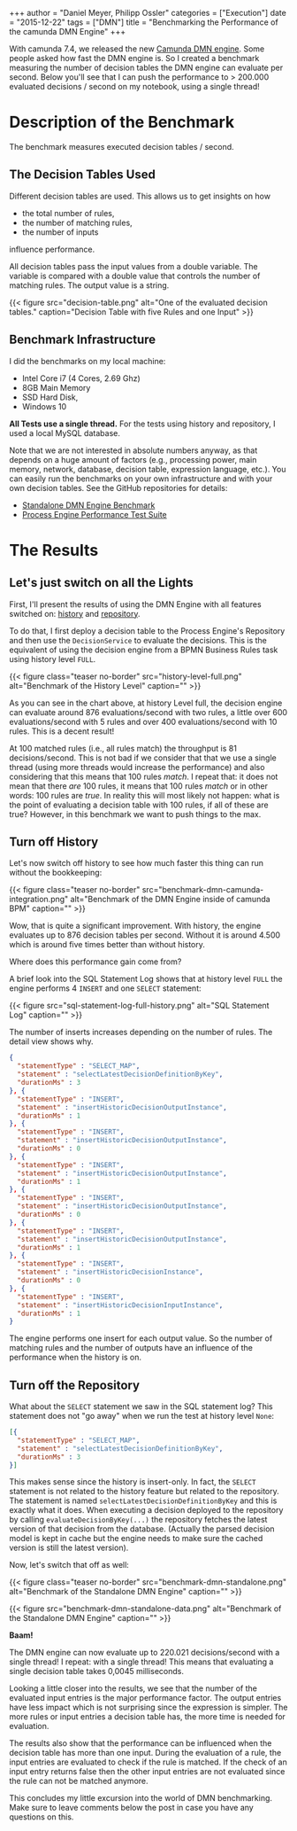 +++
author = "Daniel Meyer, Philipp Ossler"
categories = ["Execution"]
date = "2015-12-22"
tags = ["DMN"]
title = "Benchmarking the Performance of the camunda DMN Engine"
+++

With camunda 7.4, we released the new [Camunda DMN engine](https://docs.camunda.org/manual/7.4/user-guide/dmn-engine/). Some people asked how fast the DMN engine is. So I created a benchmark measuring the number of decision tables the DMN engine can evaluate per second. Below you'll see that I can push the performance to > 200.000 evaluated decisions / second on my notebook, using a single thread!

<!--more-->

# Description of the Benchmark

The benchmark measures executed decision tables / second.

## The Decision Tables Used

Different decision tables are used. This allows us to get insights on how

* the total number of rules,
* the number of matching rules,
* the number of inputs

influence performance.

All decision tables pass the input values from a double variable. The variable is compared with a double value that controls the number of matching rules. The output value is a string.

{{< figure src="decision-table.png" alt="One of the evaluated decision tables." caption="Decision Table with five Rules and one Input" >}}

## Benchmark Infrastructure

I did the benchmarks on my local machine:

* Intel Core i7 (4 Cores, 2.69 Ghz)
* 8GB Main Memory
* SSD Hard Disk,
* Windows 10

**All Tests use a single thread.**
For the tests using history and repository, I used a local MySQL database.

Note that we are not interested in absolute numbers anyway, as that depends on a huge amount of factors (e.g., processing power, main memory, network, database, decision table, expression language, etc.). You can easily run the benchmarks on your own infrastructure and with your own decision tables. See the GitHub repositories for details:

* [Standalone DMN Engine Benchmark](https://github.com/camunda/camunda-engine-dmn-benchmark)
* [Process Engine Performance Test Suite](https://github.com/camunda/camunda-bpm-platform/tree/master/qa/performance-tests-engine)

# The Results

## Let's just switch on all the Lights

First, I'll present the results of using the DMN Engine with all features switched on: [history](https://docs.camunda.org/manual/7.4/user-guide/process-engine/decisions/history/) and [repository](https://docs.camunda.org/manual/7.4/user-guide/process-engine/decisions/repository/).

To do that, I first deploy a decision table to the Process Engine's Repository and then use the `DecisionService` to evaluate the decisions.
This is the equivalent of using the decision engine from a BPMN Business Rules task using history level `FULL`.

{{< figure class="teaser no-border" src="history-level-full.png" alt="Benchmark of the History Level" caption="" >}}

As you can see in the chart above, at history Level full, the decision engine can evaluate around 876 evaluations/second with two rules, a little over 600 evaluations/second with 5 rules and over 400 evaluations/second with 10 rules. This is a decent result!

At 100 matched rules (i.e., all rules match) the throughput is 81 decisions/second. This is not bad if we consider that that we use a single thread (using more threads would increase the performance) and also considering that this means that 100 rules _match_. I repeat that: it does not mean that there _are_ 100 rules, it means that 100 rules _match_ or in other words: 100 rules are _true_. In reality this will most likely not happen: what is the point of evaluating a decision table with 100 rules, if all of these are true? However, in this benchmark we want to push things to the max.

## Turn off History

Let's now switch off history to see how much faster this thing can run without the bookkeeping:

{{< figure class="teaser no-border" src="benchmark-dmn-camunda-integration.png" alt="Benchmark of the DMN Engine inside of camunda BPM" caption="" >}}

Wow, that is quite a significant improvement. With history, the engine evaluates up to 876 decision tables per second. Without it is around 4.500 which is around five times better than without history.

Where does this performance gain come from?

A brief look into the SQL Statement Log shows that at history level `FULL` the engine performs 4 `INSERT` and one `SELECT` statement:

{{< figure src="sql-statement-log-full-history.png" alt="SQL Statement Log" caption="" >}}

The number of inserts increases depending on the number of rules. The detail view shows why. 

```json
{
  "statementType" : "SELECT_MAP",
  "statement" : "selectLatestDecisionDefinitionByKey",
  "durationMs" : 3
}, {
  "statementType" : "INSERT",
  "statement" : "insertHistoricDecisionOutputInstance",
  "durationMs" : 1
}, {
  "statementType" : "INSERT",
  "statement" : "insertHistoricDecisionOutputInstance",
  "durationMs" : 0
}, {
  "statementType" : "INSERT",
  "statement" : "insertHistoricDecisionOutputInstance",
  "durationMs" : 1
}, {
  "statementType" : "INSERT",
  "statement" : "insertHistoricDecisionOutputInstance",
  "durationMs" : 0
}, {
  "statementType" : "INSERT",
  "statement" : "insertHistoricDecisionOutputInstance",
  "durationMs" : 1
}, {
  "statementType" : "INSERT",
  "statement" : "insertHistoricDecisionInstance",
  "durationMs" : 0
}, {
  "statementType" : "INSERT",
  "statement" : "insertHistoricDecisionInputInstance",
  "durationMs" : 1
}
```
The engine performs one insert for each output value. So the number of matching rules and the number of outputs have an influence of the performance when the history is on.

## Turn off the Repository

What about the `SELECT` statement we saw in the SQL statement log? This statement does not "go away" when we run the test at history level `None`:

```json
[{
  "statementType" : "SELECT_MAP",
  "statement" : "selectLatestDecisionDefinitionByKey",
  "durationMs" : 3
}]
```

This makes sense since the history is insert-only. In fact, the `SELECT` statement is not related to the history feature but related to the repository. The statement is named `selectLatestDecisionDefinitionByKey` and this is exactly what it does. When executing a decision deployed to the repository by calling `evaluateDecisionByKey(...)` the repository fetches the latest version of that decision from the database. (Actually the parsed decision model is kept in cache but the engine needs to make sure the cached version is still the latest version).

Now, let's switch that off as well:

{{< figure class="teaser no-border" src="benchmark-dmn-standalone.png" alt="Benchmark of the Standalone DMN Engine" caption="" >}}

{{< figure src="benchmark-dmn-standalone-data.png" alt="Benchmark of the Standalone DMN Engine" caption="" >}}

**Baam!**

The DMN engine can now evaluate up to 220.021 decisions/second with a single thread! I repeat: with a single thread! This means that evaluating a single decision table takes 0,0045 milliseconds.

Looking a little closer into the results, we see that the number of the evaluated input entries is the major performance factor. The output entries have less impact which is not surprising since the expression is simpler. The more rules or input entries a decision table has, the more time is needed for evaluation.

The results also show that the performance can be influenced when the decision table has more than one input. During the evaluation of a rule, the input entries are evaluated to check if the rule is matched. If the check of an input entry returns false then the other input entries are not evaluated since the rule can not be matched anymore.

This concludes my little excursion into the world of DMN benchmarking. Make sure to leave comments below the post in case you have any questions on this.
